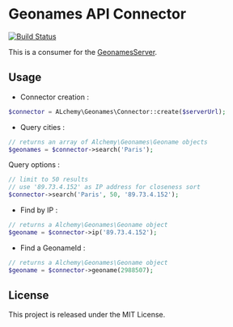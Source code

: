 # Geonames API Connector

[![Build Status](https://travis-ci.org/alchemy-fr/GeonamesServer-PHP-Plugin.png?branch=master)](https://travis-ci.org/alchemy-fr/GeonamesServer-PHP-Plugin)

This is a consumer for the [GeonamesServer](https://github.com/alchemy-fr/GeonamesServer).

## Usage

 - Connector creation :

```php
$connector = ALchemy\Geonames\Connector::create($serverUrl);
```

 - Query cities :

```php
// returns an array of Alchemy\Geonames\Geoname objects
$geonames = $connector->search('Paris');
```

Query options :

```php
// limit to 50 results
// use '89.73.4.152' as IP address for closeness sort
$connector->search('Paris', 50, '89.73.4.152');
```

 - Find by IP :

```php
// returns a Alchemy\Geonames\Geoname object
$geoname = $connector->ip('89.73.4.152');
```

 - Find a GeonameId :

```php
// returns a Alchemy\Geonames\Geoname object
$geoname = $connector->geoname(2988507);
```

## License

This project is released under the MIT License.
